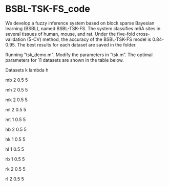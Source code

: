 # BSBL-TSK-FS_code
We develop a fuzzy inference system based on block sparse Bayesian learning (BSBL), named BSBL-TSK-FS. The system classifies m6A sites in several tissues of human, mouse, and rat. Under the five-fold cross-validation (5-CV) method, the accuracy of the BSBL-TSK-FS model is 0.84-0.95. The best results for each dataset are saved in the folder.

Running "tsk_demo.m". Modify the parameters in “tsk.m”. The optimal parameters for 11 datasets are shown in the table below.

Datasets k lambda h

mb 2 0.5 5

mh 2 0.5 5

mk 2 0.5 5

ml 2 0.5 5

mt 1 0.5 5

hb 2 0.5 5

hk 1 0.5 5

hl 1 0.5 5

rb 1 0.5 5

rk 2 0.5 5

rl 2 0.5 5
